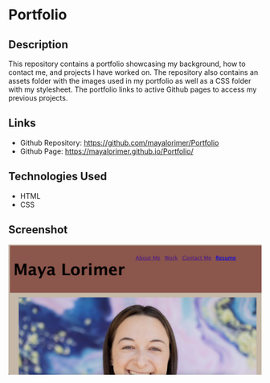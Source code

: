 # Portfolio

## Description
This repository contains a portfolio showcasing my background, how to contact me, and projects I have worked on. The repository also contains an assets folder with the images used in my portfolio as well as a CSS folder with my stylesheet. The portfolio links to active Github pages to access my previous projects. 

## Links
- Github Repository: https://github.com/mayalorimer/Portfolio
- Github Page: https://mayalorimer.github.io/Portfolio/

## Technologies Used
 - HTML
 - CSS

## Screenshot

![alt text](./assets/portfolio.jpg)